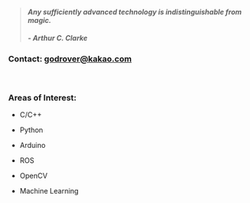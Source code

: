 > #### *Any sufficiently advanced technology is indistinguishable from magic.*
> ##### - Arthur C. Clarke 

### Contact: godrover@kakao.com

　

### Areas of Interest:

- C/C++

- Python

- Arduino

- ROS

- OpenCV

- Machine Learning

